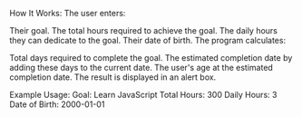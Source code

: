 How It Works:
The user enters:

Their goal.
The total hours required to achieve the goal.
The daily hours they can dedicate to the goal.
Their date of birth.
The program calculates:

Total days required to complete the goal.
The estimated completion date by adding these days to the current date.
The user's age at the estimated completion date.
The result is displayed in an alert box.

Example Usage:
Goal: Learn JavaScript
Total Hours: 300
Daily Hours: 3
Date of Birth: 2000-01-01